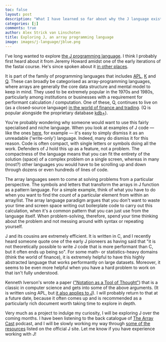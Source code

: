 ```yaml
---
toc: false
layout: post
description: "What I have learned so far about why the J language exists and what problems it tries to solve."
categories: [j]
comments: true
author: Alex Strick van Linschoten
title: Exploring J, an array programming language
image: images/j-language/jblue.png
---
```


I've long wanted to explore [the J programming language](https://www.jsoftware.com). I think I probably first heard about it from Jeremy Howard amidst one of the early iterations of the fastai course. He's since spoken about it [in other places](https://youtu.be/J6XcP4JOHmk?t=505).

It is part of the family of programming languages that includes [APL](https://en.wikipedia.org/wiki/APL_(programming_language)), [K](https://en.wikipedia.org/wiki/K_%28programming_language%29) and [Q](https://en.wikipedia.org/wiki/Q_(programming_language_from_Kx_Systems)). These can broadly be categorised as array-programming languages, where arrays are generally the core data structure and mental model to keep in mind. They used to be extremely popular in the 1970s and 1980s, particularly among institutions or businesses with a requirement for performant calculation / computation. One of these, Q, continues to live on (as a closed-source language) [in the world of finance and trading](https://www.efinancialcareers.se/news/2020/10/kdb-finance-jobs). (Q is popular alongside the proprietary database [kdb+](https://en.wikipedia.org/wiki/Kdb%2B)).

You're probably wondering why someone would want to use this fairly specialised and niche language. When you look at examples of J code — like the ones [here](https://code.jsoftware.com/wiki/Studio/IdiosyncraticIntroduction), for example — it's easy to simply dismiss it as an unreadable ('write-only') language. Indeed, many do dismiss it for this reason. Code is often compact, with single letters or symbols doing all the work. Defenders of J hold this up as a feature, not a problem. The compactness of the language means that you can fit the entirety of the solution (space) of a complex problem on a single screen, whereas in many (most?) other languages you would have to be scrolling up and down through dozens or even hundreds of lines of code.

The array languages seem to come at solving problems from a particular perspective. The symbols and letters that transform the arrays in J function as a pattern language. For a simple example, think of what you have to do when you want to find the count of a particular element from within an array/list. The array language paradigm argues that you don't want to waste your time and screen space writing out boilerplate code to carry out this calculation, when it's a common pattern that you can just use from the language itself. When problem-solving, therefore, spend your time thinking about the problem and not messing around with syntax or repeating yourself.

J and its cousins are extremely efficient. It is written in C, and I recently heard someone quote one of the early J pioneers as having said that "it is not theoretically possible to write J code that is more performant than C, but it often ends up being so". For some math- or statistics-heavy domains (think the world of finance), it is extremely helpful to have this highly abstracted language that works performantly on large datasets. Moreover, it seems to be even more helpful when you have a hard problem to work on that isn't fully understood.

Kenneth Iverson's wrote a paper (["Notation as a Tool of Thought"](https://www.jsoftware.com/papers/tot.htm)) that is a classic in computer science and gets into some of the above arguments. (It is written using APL, but [it also applies to J](https://www.hillelwayne.com/post/j-notation/)). I will probably return to that at a future date, because it often comes up and is recommended as a particularly rich document worth taking time to explore in depth.

Very much as a project to indulge my curiosity, I will be exploring J over the coming months. I have been listening to the back catalogue of [The Array Cast](https://www.arraycast.com) podcast, and I will be slowly working my way through [some of the resources](https://code.jsoftware.com/wiki/Main_Page) listed on the official J site. Let me know if you have experience working with J!